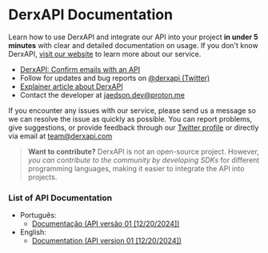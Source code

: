 # DerxAPI Documentation

Learn how to use DerxAPI and integrate our API into your project **in under 5 minutes** with clear and detailed documentation on usage. If you don't know DerxAPI, [visit our website](https://derxapi.com) to learn more about our service.

- [DerxAPI: Confirm emails with an API](https://derxapi.com)
- Follow for updates and bug reports on [@derxapi (Twitter)](https://x.com/derxapi)
- [Explainer article about DerxAPI](https://www.tabnews.com.br/jaedsonpys/pitch-envie-codigos-de-confirmacao-via-email-com-um-endpoint-e-economize-recursos-do-servidor-conheca-a-derxapi)
- Contact the developer at [jaedson.dev@proton.me](mailto:jaedson.dev@proton.me)

If you encounter any issues with our service, please send us a message so we can resolve the issue as quickly as possible. You can report problems, give suggestions, or provide feedback through our [Twitter profile](https://x.com/derxapi) or directly via email at [team@derxapi.com](mailto:team@derxapi.com)

> **Want to contribute?** DerxAPI is not an open-source project. However, *you can contribute to the community by developing SDKs* for different programming languages, making it easier to integrate the API into projects. 

### List of API Documentation

- Português:
    - [Documentação (API versão 01 [12/20/2024])](https://github.com/firlast/derxapi-docs/blob/main/docs/v1_api_pt.md)
- English:
    - [Documentation (API version 01 [12/20/2024])](https://github.com/firlast/derxapi-docs/blob/main/docs/v1_api_en.md)